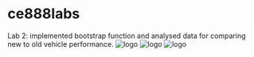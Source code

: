 # ce888labs
Lab 2: implemented bootstrap function and analysed data for comparing new to old vehicle performance.
![logo](./scatterplot.png?raw=true)
![logo](./histogramNew.png?raw=true)
![logo](./histogramOld.png?raw=true)